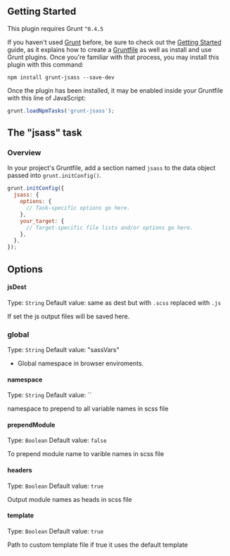 ## Getting Started
This plugin requires Grunt `^0.4.5`

If you haven't used [Grunt](http://gruntjs.com/) before, be sure to check out the [Getting Started](http://gruntjs.com/getting-started) guide, as it explains how to create a [Gruntfile](http://gruntjs.com/sample-gruntfile) as well as install and use Grunt plugins. Once you're familiar with that process, you may install this plugin with this command:

```shell
npm install grunt-jsass --save-dev
```

Once the plugin has been installed, it may be enabled inside your Gruntfile with this line of JavaScript:

```js
grunt.loadNpmTasks('grunt-jsass');
```

## The "jsass" task

### Overview
In your project's Gruntfile, add a section named `jsass` to the data object passed into `grunt.initConfig()`.

```js
grunt.initConfig({
  jsass: {
    options: {
      // Task-specific options go here.
    },
    your_target: {
      // Target-specific file lists and/or options go here.
    },
  },
});
```

## Options

#### jsDest
Type: `String`
Default value: same as dest but with `.scss` replaced with `.js`

If set the js output files will be saved here.

### global
Type: `String`
Default value: "sassVars"
* Global namespace in browser enviroments.

#### namespace
Type: `String`
Default value: ``

namespace to prepend to all variable names in scss file

#### prependModule
Type: `Boolean`
Default value: `false`

To prepend module name to varible names in scss file

#### headers
Type: `Boolean`
Default value: `true`

Output module names as heads in scss file

#### template
Type: `Boolean`
Default value: `true`

Path to custom template file
if true it uses the default template